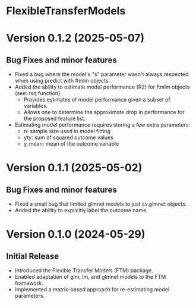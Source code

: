# FlexibleTransferModels

# Version 0.1.2 (2025-05-07)
## Bug Fixes and minor features
- Fixed a bug where the model's "s" parameter wasn't always respected when using predict with ftmlm objects.
- Added the ability to estimate model performance (R2) for ftmlm objects (see: rsq function).
  - Provides estimates of model performance given a subset of variables.
  - Allows one to determine the approximate drop in performance for the proposed feature list.
- Estimating model performance requires storing a few extra parameters:
  - n: sample size used in model fitting
  - yty: sum of squared outcome values
  - y_mean: mean of the outcome variable

# Version 0.1.1 (2025-05-02)
## Bug Fixes and minor features
- Fixed a small bug that limited glmnet models to just cv.glmnet objects.
- Added the ability to explicitly label the outcome name.

# Version 0.1.0 (2024-05-29)
## Initial Release
- Introduced the Flexible Transfer Models (FTM) package.
- Enabled adaptation of glm, lm, and glmnet models to the FTM framework.
- Implemented a matrix-based approach for re-estimating model parameters.